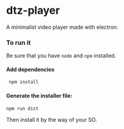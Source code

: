 # dtz-player
A minimalist video player made with electron.

### To run it

Be sure that you have `node` and `npm` installed.

#### Add dependencies

```bash
 npm install
```

#### Generate the installer file:

```bash
npm run dist
```

Then install it by the way of your SO.
